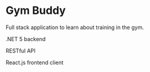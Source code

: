 # Gym Buddy
Full stack application to learn about training in the gym.

.NET 5 backend

RESTful API

React.js frontend client
